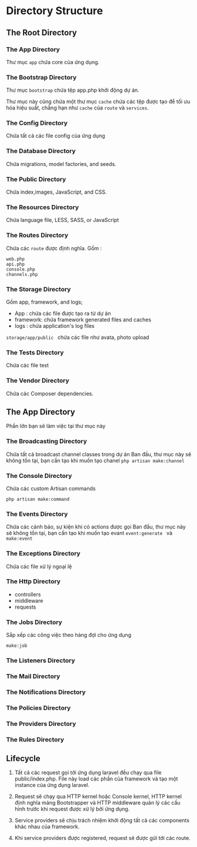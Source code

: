 # Directory Structure
## The Root Directory
### The App Directory
Thư mục `app` chứa core của ứng dụng.

### The Bootstrap Directory
Thư mục `bootstrap` chứa tệp app.php khởi động dự án. 

Thư mục này cũng chứa một thư mục `cache` chứa các tệp được tạo  để tối ưu hóa hiệu suất, chẳng hạn như `cache` của `route` và `services`.

### The Config Directory
Chứa tất cả các file config của ứng dụng

### The Database Directory
Chứa migrations, model factories, and seeds.

### The Public Directory
Chứa index,images, JavaScript, and CSS.

### The Resources Directory
Chứa language file, LESS, SASS, or JavaScript

### The Routes Directory
Chứa các `route` được định nghĩa. 
Gồm : 

    web.php
    api.php
    console.php
    channels.php

### The Storage Directory
Gồm app, framework, and logs;

 - App : chứa các file được tạo ra từ dự án
 - framework: chứa framework generated files and caches
 - logs : chứa application's log files

`storage/app/public ` chứa các file như avata, photo upload

### The Tests Directory
Chứa các file test

### The Vendor Directory

Chứa các Composer dependencies.

## The App Directory
Phần lớn bạn sẽ làm việc tại thư mục này

### The Broadcasting Directory
Chứa tất cả broadcast channel classes trong dự án
Ban đầu, thư mục này sẽ không tồn tại, bạn cần tạo khi muốn tạo chanel
`php artisan make:channel`

### The Console Directory
Chứa các custom Artisan commands 

`php artisan make:command`

### The Events Directory
Chứa các cảnh báo, sự kiện khi có actions được gọi
Ban đầu, thư mục này sẽ không tồn tại, bạn cần tạo khi muốn tạo evant
`event:generate ` và `make:event `
### The Exceptions Directory
Chứa các file xử lý ngoại lệ

### The Http Directory
 - controllers
 - middleware
 - requests

### The Jobs Directory
Sắp xếp các công việc theo hàng đợi cho ứng dụng

`make:job`
### The Listeners Directory
### The Mail Directory
### The Notifications Directory
### The Policies Directory
### The Providers Directory
### The Rules Directory

## Lifecycle
1. Tất cả các request gọi tới ứng dụng laravel đều chạy qua file public/index.php. File này load các phần của framework và tạo một instance của ứng dụng laravel.

2. Request sẽ chạy qua HTTP kernel hoặc Console kernel, HTTP kernel định nghĩa mảng Bootstrapper và HTTP middleware quản lý các cấu hình trước khi request được xử lý bởi ứng dụng.

3. Service providers sẽ chịu trách nhiệm khởi động tất cả các components khác nhau của framework.

4. Khi service providers được registered, request sẽ được gửi tới các route.